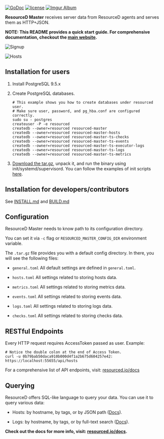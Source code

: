 [![GoDoc](https://godoc.org/github.com/resourced/resourced-master?status.svg)](http://godoc.org/github.com/resourced/resourced-master)
[![license](http://img.shields.io/badge/license-MIT-red.svg?style=flat)](LICENSE.md)
[![Imgur Album](https://img.shields.io/badge/images-imgur-blue.svg?style=flat)](http://imgur.com/a/MKyFr#0)


**ResourceD Master** receives server data from ResourceD agents and serves them as HTTP+JSON.

**NOTE: This README provides a quick start guide. For comprehensive documentation, checkout the [main website](http://resourced.io/).**

![Signup](http://i.imgur.com/UcNmeTF.png)

![Hosts](http://i.imgur.com/aTEOlA3.png)


## Installation for users

1. Install PostgreSQL 9.5.x

2. Create PostgreSQL databases.
    ```
    # This example shows you how to create databases under resourced user.
    # Make sure user, password, and pg_hba.conf are configured correctly.
    sudo su - postgres
    createuser -P -e resourced
    createdb --owner=resourced resourced-master
    createdb --owner=resourced resourced-master-hosts
    createdb --owner=resourced resourced-master-ts-checks
    createdb --owner=resourced resourced-master-ts-events
    createdb --owner=resourced resourced-master-ts-executor-logs
    createdb --owner=resourced resourced-master-ts-logs
    createdb --owner=resourced resourced-master-ts-metrics
    ```

3. [Download the tar.gz](https://github.com/resourced/resourced-master/releases), unpack it, and run the binary using init/systemd/supervisord. You can follow the examples of init scripts [here](https://github.com/resourced/resourced-master/tree/master/scripts/init).


## Installation for developers/contributors

See [INSTALL.md](docs/contributors/INSTALL.md) and [BUILD.md](docs/contributors/BUILD.md)


## Configuration

ResourceD Master needs to know path to its configuration directory.

You can set it via `-c` flag or `RESOURCED_MASTER_CONFIG_DIR` environment variable.

The `.tar.gz` file provides you with a default config directory. In there, you will see the following files:

* `general.toml` All default settings are defined in `general.toml`.

* `hosts.toml` All settings related to storing hosts data.

* `metrics.toml` All settings related to storing metrics data.

* `events.toml` All settings related to storing events data.

* `logs.toml` All settings related to storing logs data.

* `checks.toml` All settings related to storing checks data.


## RESTful Endpoints

Every HTTP request requires AccessToken passed as user. Example:
```
# Notice the double colon at the end of Access Token.
curl -u 0b79bab50daca910b000d4f1a2b675d604257e42: https://localhost:55655/api/hosts
```

For a comprehensive list of API endpoints, visit: [resourced.io/docs](//resourced.io/docs/api-master-authentication/)


## Querying

ResourceD offers SQL-like language to query your data. You can use it to query various data:

* Hosts: by hostname, by tags, or by JSON path ([Docs](//resourced.io/docs/api-master-hosts-get/#query-language)).

* Logs: by hostname, by tags, or by full-text search ([Docs](//resourced.io/docs/api-master-logs-get/#query-language)).


**Check out the docs for more info, visit: [resourced.io/docs](//resourced.io/docs).**

